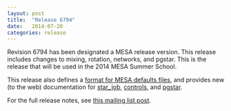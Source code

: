 ```yaml
---
layout: post
title:  "Release 6794"
date:   2014-07-20
categories: release
---
```


Revision 6794 has been designated a MESA release version.  This
release includes changes to mixing, rotation, networks, and pgstar.
This is the release that will be used in the 2014 MESA Summer School.

This release also defines a [format for MESA defaults files][format],
and provides new (to the web) documentation for [star_job][star_job],
[controls][controls], and [pgstar][pgstar].

[format]:/format.html
[star_job]:/star_job_defaults.html
[controls]:/controls_defaults.html
[pgstar]:/pgstar_defaults.html

For the full release notes, see [this mailing list post][notes].

[notes]:http://sourceforge.net/p/mesa/mailman/message/32629541/
